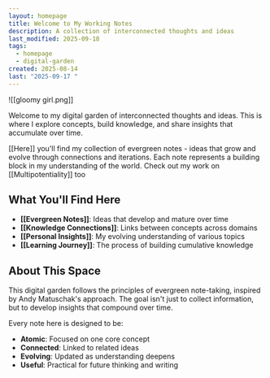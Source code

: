 ```yaml
---
layout: homepage
title: Welcome to My Working Notes
description: A collection of interconnected thoughts and ideas
last_modified: 2025-09-18
tags:
  - homepage
  - digital-garden
created: 2025-08-14
last: "2025-09-17 "
---
```

![[gloomy girl.png]]

Welcome to my digital garden of interconnected thoughts and ideas. This is where I explore concepts, build knowledge, and share insights that accumulate over time.

[[Here]] you'll find my collection of evergreen notes - ideas that grow and evolve through connections and iterations. Each note represents a building block in my understanding of the world. Check out my work on [[Multipotentiality]] too

## What You'll Find Here

- **[[Evergreen Notes]]**: Ideas that develop and mature over time
- **[[Knowledge Connections]]**: Links between concepts across domains
- **[[Personal Insights]]**: My evolving understanding of various topics
- **[[Learning Journey]]**: The process of building cumulative knowledge

## About This Space

This digital garden follows the principles of evergreen note-taking, inspired by Andy Matuschak's approach. The goal isn't just to collect information, but to develop insights that compound over time.

Every note here is designed to be:
- **Atomic**: Focused on one core concept
- **Connected**: Linked to related ideas
- **Evolving**: Updated as understanding deepens
- **Useful**: Practical for future thinking and writing


<!-- Trigger sync test: $(date) -->


<!-- Sync trigger: 2025-09-18T20:41:44.213242 UTC -->


<!-- Sync trigger 2: 2025-09-18T20:44:18.852678 UTC -->


<!-- Auto-merge sync trigger: 2025-09-18T21:10:21.658387+00:00 -->


<!-- Sync trigger (single-PR): 2025-09-18T21:14:11.471923+00:00 -->
